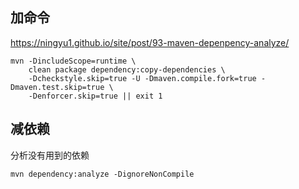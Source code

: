 ## 加命令

https://ningyu1.github.io/site/post/93-maven-depenpency-analyze/



```
mvn -DincludeScope=runtime \
    clean package dependency:copy-dependencies \
    -Dcheckstyle.skip=true -U -Dmaven.compile.fork=true -Dmaven.test.skip=true \
    -Denforcer.skip=true || exit 1
```

## 减依赖

分析没有用到的依赖

```
mvn dependency:analyze -DignoreNonCompile
```





